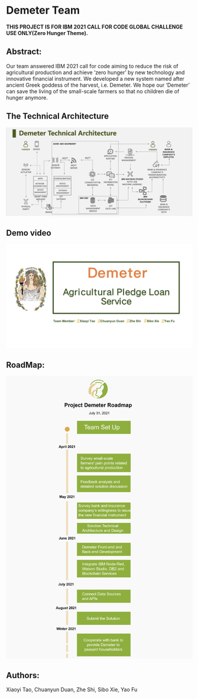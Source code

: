 
# Demeter Team

**THIS PROJECT IS FOR IBM 2021 CALL FOR CODE GLOBAL CHALLENGE USE ONLY(Zero Hunger Theme).**

## Abstract:

Our team answered IBM 2021 call for code aiming to reduce the risk of agricultural production and achieve ‘zero hunger’ by new technology and innovative financial instrument. We developed a new system named after ancient Greek goddess of the harvest, i.e. Demeter. We hope our ‘Demeter’ can save the living of the small-scale farmers so that no children die of hunger anymore. 

## The Technical Architecture

![ROADMAP](https://github.com/zheshi123/Demeter/blob/main/Images/TechnicalArchitecture.png)

## Demo video

[![Watch the video](https://github.com/zheshi123/Demeter/blob/main/Images/video.png)](https://v.youku.com/v_show/id_XNTE4Nzg5NDEyOA==.html)

## RoadMap:

![ROADMAP](https://github.com/zheshi123/Demeter/blob/main/Docs/Roadmap.jpg)

## Authors:

Xiaoyi Tao, Chuanyun Duan, Zhe Shi, Sibo Xie, Yao Fu
